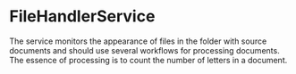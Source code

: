 # FileHandlerService
The service monitors the appearance of files in the folder with source documents and should use several workflows for processing documents. The essence of processing is to count the number of letters in a document.
